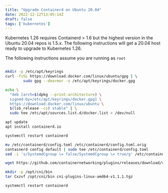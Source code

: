 ```yaml
---
title: "Upgrade Containerd on Ubuntu 20.04"
date: 2022-12-12T13:05:14Z
draft: false
tags: ['kubernetes']
---
```



Kubernetes 1.26 requires Containerd > 1.6 but the highest version in the Ubuntu 20.04 repos is 1.5.x. The following instructions will get a 20.04 host ready to upgrade to Kubernetes 1.26.

The following instructions assume you are running as ```root```

```bash

mkdir -p /etc/apt/keyrings
curl -fsSL https://download.docker.com/linux/ubuntu/gpg | \ 
        sudo gpg --dearmor -o /etc/apt/keyrings/docker.gpg

echo \
  "deb [arch=$(dpkg --print-architecture) \
  signed-by=/etc/apt/keyrings/docker.gpg] \
  https://download.docker.com/linux/ubuntu \
  $(lsb_release -cs) stable" | \
  sudo tee /etc/apt/sources.list.d/docker.list > /dev/null

apt update
apt install containerd.io

systemctl restart containerd

mv /etc/containerd/config.toml /etc/containerd/config.toml.orig
containerd config default | sudo tee /etc/containerd/config.toml
sed -i 's/SystemdCgroup \= false/SystemdCgroup \= true/g' /etc/containerd/config.toml

wget https://github.com/containernetworking/plugins/releases/download/v1.1.1/cni-plugins-linux-amd64-v1.1.1.tgz

mkdir -p /opt/cni/bin
tar Cxzvf /opt/cni/bin cni-plugins-linux-amd64-v1.1.1.tgz

systemctl restart containerd
```